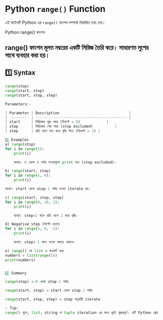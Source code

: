 # Python `range()` Function

এই ফাইলটি Python এর `range()` ফাংশন সম্পর্কে বিস্তারিত তথ্য দেয়।  

Python range() ফাংশন

range() ফাংশন মূলত নম্বরের একটি সিরিজ তৈরি করে। সাধারণত লুপের সাথে ব্যবহার করা হয়।
---

## **1️⃣ Syntax**
```python
range(stop)
range(start, stop)
range(start, stop, step)

Parameters:-

| Parameter | Description                                |
| --------- | ------------------------------------------ |
| start     | সিরিজের শুরু নম্বর (ডিফল্ট = 0)            |
| stop      | সিরিজের শেষ নম্বর (stop excluded)          |
| step      | প্রতি ধাপে কত করে বৃদ্ধি পাবে (ডিফল্ট = 1) |

2️⃣ Examples
a) range(stop)
for i in range(5):
    print(i)

    ব্যাখ্যা: 0 থেকে 4 পর্যন্ত সংখ্যাগুলো print হবে (stop excluded)।

b) range(start, stop)
for i in range(1, 6):
    print(i)

ব্যাখ্যা: start থেকে stop-1 পর্যন্ত সংখ্যা iterate হয়।

c) range(start, stop, step)
for i in range(0, 10, 2):
    print(i)

    ব্যাখ্যা: step=2 মানে প্রতি ধাপে 2 করে বৃদ্ধি।

d) Negative step (উল্টো ক্রমে)
for i in range(5, 0, -1):
    print(i)

    ব্যাখ্যা: step=-1 মানে সংখ্যা কমতে থাকবে।

e) range() কে list এ কনভার্ট করা
numbers = list(range(5))
print(numbers)


3️⃣ Summary

range(stop) → 0 থেকে stop-1 পর্যন্ত

range(start, stop) → start থেকে stop-1 পর্যন্ত

range(start, stop, step) → step অনুযায়ী iterate

💡 Tip:
range() লুপে, list, string বা tuple iteration এর জন্য খুবই গুরুত্বপূর্ণ। এটি Python প্রোগ্রামিং এ সবচেয়ে বেশি ব্যবহৃত হয়।